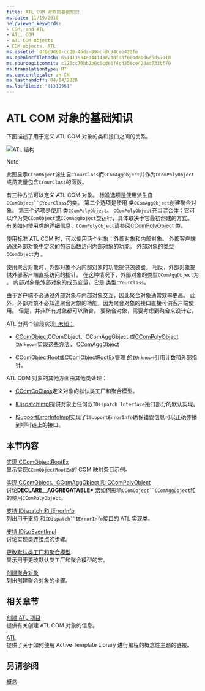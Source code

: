 ```yaml
---
title: ATL COM 对象的基础知识
ms.date: 11/19/2018
helpviewer_keywords:
- COM, and ATL
- ATL, COM
- ATL COM objects
- COM objects, ATL
ms.assetid: 0f9c9d98-cc28-45da-89ac-dc94cee422fe
ms.openlocfilehash: 651413534ed44143e2a0fdaf00bdabd6e5d57010
ms.sourcegitcommit: c123cc76bb2b6c5cde6f4c425ece420ac733bf70
ms.translationtype: MT
ms.contentlocale: zh-CN
ms.lasthandoff: 04/14/2020
ms.locfileid: "81319561"
---
```

# <a name="fundamentals-of-atl-com-objects"></a>ATL COM 对象的基础知识

下图描述了用于定义 ATL COM 对象的类和接口之间的关系。

![ATL 结构](../atl/media/vc307y1.gif "ATL 结构")

> [!NOTE]
> 此图显示`CComObject`派生自`CYourClass`而`CComAggObject`并作为`CComPolyObject`成员变量包含`CYourClass`的函数。

有三种方法可以定义 ATL COM 对象。 标准选项是使用派生自`CComObject``CYourClass`的类。 第二个选项是使用 类`CComAggObject`创建聚合对象。 第三个选项是使用 类`CComPolyObject`。 `CComPolyObject`充当混合体：它可以作为类`CComObject`或`CComAggObject`类运行，具体取决于它最初创建的方式。 有关如何使用类的详细信息，`CComPolyObject`请参阅[CComPolyObject 类](../atl/reference/ccompolyobject-class.md)。

使用标准 ATL COM 时，可以使用两个对象：外部对象和内部对象。 外部客户端通过外部对象中定义的包装函数访问内部对象的功能。 外部对象的类型`CComObject`为 。

使用聚合对象时，外部对象不为内部对象的功能提供包装器。 相反，外部对象提供外部客户端直接访问的指针。 在这种情况下，外部对象的类型`CComAggObject`为 。 内部对象是外部对象的成员变量，它是 类型`CYourClass`。

由于客户端不必通过外部对象与内部对象交互，因此聚合对象通常效率更高。 此外，外部对象不必知道聚合对象的功能，因为聚合对象的接口直接可供客户端使用。 但是，并非所有对象都可以聚合。 要聚合对象，需要考虑到聚合来设计它。

ATL 分两个阶段实现[I 未知：](/windows/win32/api/unknwn/nn-unknwn-iunknown)

- [CComObject](../atl/reference/ccomobject-class.md)CComObject、CComAggObject 或[CComPolyObject](../atl/reference/ccompolyobject-class.md) `IUnknown`实现这些方法。 [CComAggObject](../atl/reference/ccomaggobject-class.md)

- [CComObjectRoot](../atl/reference/ccomobjectroot-class.md)或[CComObjectRootEx](../atl/reference/ccomobjectrootex-class.md)管理 的`IUnknown`引用计数和外部指针。

ATL COM 对象的其他方面由其他类处理：

- [CComCoClass](../atl/reference/ccomcoclass-class.md)定义对象的默认类工厂和聚合模型。

- [IDispatchImpl](../atl/reference/idispatchimpl-class.md)提供对象上任何双`IDispatch Interface`接口部分的默认实现。

- [ISupportErrorInfoImpl](../atl/reference/isupporterrorinfoimpl-class.md)实现了`ISupportErrorInfo`确保错误信息可以正确传播到呼叫链上的接口。

## <a name="in-this-section"></a>本节内容

[实现 CComObjectRootEx](../atl/implementing-ccomobjectrootex.md)<br/>
显示实现`CComObjectRootEx`的 COM 映射条目示例。

[实现 CComObject、CComAggObject 和 CComPolyObject](../atl/implementing-ccomobject-ccomaggobject-and-ccompolyobject.md)<br/>
讨论**DECLARE__AGGREGATABLE\*** 宏如何影响`CComObject``CComAggObject`和 的使用`CComPolyObject`。

[支持 IDispatch 和 IErrorInfo](../atl/supporting-idispatch-and-ierrorinfo.md)<br/>
列出用于支持 和`IDispatch``IErrorInfo`接口的 ATL 实现类。

[支持 IDispEventImpl](../atl/supporting-idispeventimpl.md)<br/>
讨论实现类连接点的步骤。

[更改默认类工厂和聚合模型](../atl/changing-the-default-class-factory-and-aggregation-model.md)<br/>
显示用于更改默认类工厂和聚合模型的宏。

[创建聚合对象](../atl/creating-an-aggregated-object.md)<br/>
列出创建聚合对象的步骤。

## <a name="related-sections"></a>相关章节

[创建 ATL 项目](../atl/reference/creating-an-atl-project.md)<br/>
提供有关创建 ATL COM 对象的信息。

[ATL](../atl/active-template-library-atl-concepts.md)<br/>
提供了关于如何使用 Active Template Library 进行编程的概念性主题的链接。

## <a name="see-also"></a>另请参阅

[概念](../atl/active-template-library-atl-concepts.md)
